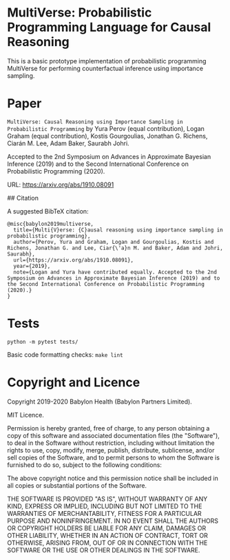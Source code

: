 # MultiVerse: Probabilistic Programming Language for Causal Reasoning

This is a basic prototype implementation of probabilistic programming MultiVerse for performing counterfactual inference using importance sampling.


# Paper

`MultiVerse: Causal Reasoning using Importance Sampling in Probabilistic Programming` by Yura Perov (equal contribution), Logan Graham (equal contribution), Kostis Gourgoulias, Jonathan G. Richens, Ciarán M. Lee, Adam Baker, Saurabh Johri.

Accepted to the 2nd Symposium on Advances in Approximate Bayesian Inference (2019) and to the Second International Conference on Probabilistic Programming (2020).

URL: https://arxiv.org/abs/1910.08091

## Citation

A suggested BibTeX citation:

```
@misc{babylon2019multiverse,
  title={Multi{V}erse: {C}ausal reasoning using importance sampling in probabilistic programming},
  author={Perov, Yura and Graham, Logan and Gourgoulias, Kostis and Richens, Jonathan G. and Lee, Ciar{\'a}n M. and Baker, Adam and Johri, Saurabh},
  url={https://arxiv.org/abs/1910.08091},
  year={2019},
  note={Logan and Yura have contributed equally. Accepted to the 2nd Symposium on Advances in Approximate Bayesian Inference (2019) and to the Second International Conference on Probabilistic Programming (2020).}
}
```


# Tests

```
python -m pytest tests/
```

Basic code formatting checks:
`make lint`


# Copyright and Licence

Copyright 2019-2020 Babylon Health (Babylon Partners Limited).

MIT Licence.

Permission is hereby granted, free of charge, to any person obtaining a copy of this software and associated documentation files (the "Software"), to deal in the Software without restriction, including without limitation the rights to use, copy, modify, merge, publish, distribute, sublicense, and/or sell copies of the Software, and to permit persons to whom the Software is furnished to do so, subject to the following conditions:

The above copyright notice and this permission notice shall be included in all copies or substantial portions of the Software.

THE SOFTWARE IS PROVIDED "AS IS", WITHOUT WARRANTY OF ANY KIND, EXPRESS OR IMPLIED, INCLUDING BUT NOT LIMITED TO THE WARRANTIES OF MERCHANTABILITY, FITNESS FOR A PARTICULAR PURPOSE AND NONINFRINGEMENT. IN NO EVENT SHALL THE AUTHORS OR COPYRIGHT HOLDERS BE LIABLE FOR ANY CLAIM, DAMAGES OR OTHER LIABILITY, WHETHER IN AN ACTION OF CONTRACT, TORT OR OTHERWISE, ARISING FROM, OUT OF OR IN CONNECTION WITH THE SOFTWARE OR THE USE OR OTHER DEALINGS IN THE SOFTWARE.
